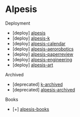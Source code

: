 Alpesis
==============================================================================

Deployment

- [deploy] [alpesis](https://github.com/alpesis/alpesis)
- [deploy] [alpesis-k](https://github.com/alpesis/alpesis-k)
- [deploy] [alpesis-calendar](https://github.com/alpesis/alpesis-calendar)
- [deploy] [alpesis-aerorobotics](https://github.com/alpesis/alpesis-aerorobotics)
- [deploy] [alpesis-paperreview](https://github.com/alpesis/alpesis-paperreview)
- [deploy] [alpesis-engineering](https://github.com/alpesis/alpesis-engineering.git)
- [deploy] [alpesis-art](https://github.com/alpesis/alpesis-art)

Archived

- [deprecated] [k-archived](https://github.com/alpesis/k)
- [deprecated] [alpesis-archived](https://github.com/alpesis/alpesis)


Books

- [+] [alpesis-books](https://github.com/alpesis/alpesis-books)
